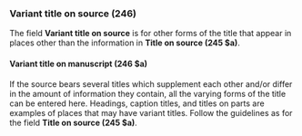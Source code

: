 ### Variant title on source (246)

The field **Variant title on source** is for other forms of the title that appear in places other than the information in **Title on source (245 $a)**.

#### Variant title on manuscript (246 $a)

If the source bears several titles which supplement each other and/or differ in the amount of information they contain, all the varying forms of the title can be entered here. Headings, caption titles, and titles on parts are examples of places that may have variant titles. Follow the guidelines as for the field **Title on source (245 $a)**.
